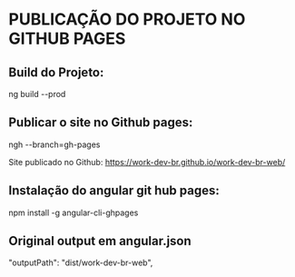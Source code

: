 

PUBLICAÇÃO DO PROJETO NO GITHUB PAGES
=====================================

Build do Projeto:
----------------
ng build --prod

Publicar o site no Github pages:
-------------------------------
ngh --branch=gh-pages

Site publicado no Github:
https://work-dev-br.github.io/work-dev-br-web/

Instalação do angular git hub pages:
-----------------------------------
npm install -g angular-cli-ghpages

Original output em angular.json
-------------------------------
"outputPath": "dist/work-dev-br-web",
